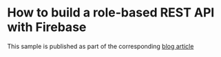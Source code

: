 # How to build a role-based REST API with Firebase

This sample is published as part of the corresponding [blog article](https://www.toptal.com/firebase/role-based-firebase-authentication)
